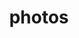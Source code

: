 ---
layout: page
title: photos
permalink: /photos/
description: my favourite photos.
nav: true
nav_order: 4
display_categories: [yvr, yyz, hnd, sfo]
horizontal: false
---